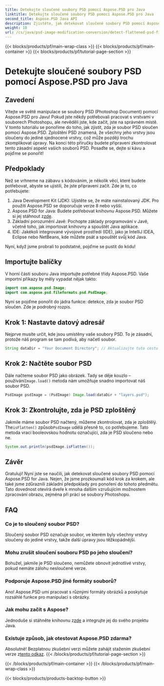 ```yaml
---
title: Detekujte sloučené soubory PSD pomocí Aspose.PSD pro Java
linktitle: Detekujte sloučené soubory PSD pomocí Aspose.PSD pro Java
second_title: Aspose.PSD Java API
description: Zjistěte, jak detekovat sloučené soubory PSD pomocí Aspose.PSD for Java, krok za krokem v tomto komplexním tutoriálu.
weight: 10
url: /cs/java/psd-image-modification-conversion/detect-flattened-psd-files/
---
```


{{< blocks/products/pf/main-wrap-class >}}
{{< blocks/products/pf/main-container >}}
{{< blocks/products/pf/tutorial-page-section >}}

# Detekujte sloučené soubory PSD pomocí Aspose.PSD pro Java

## Zavedení

Vítejte ve světě manipulace se soubory PSD (Photoshop Document) pomocí Aspose.PSD pro Javu! Pokud jste někdy potřebovali pracovat s vrstvami v souborech Photoshopu, ale nevěděli jste, kde začít, jste na správném místě. V tomto tutoriálu se ponoříme do toho, jak zjistit, zda je soubor PSD sloučen pomocí Aspose.PSD. Zploštění PSD znamená, že všechny jeho vrstvy jsou sloučeny do jediné sjednocené vrstvy, což může později trochu zkomplikovat úpravy. Na konci této příručky budete připraveni zkontrolovat tento zásadní aspekt vašich souborů PSD. Posaďte se, dejte si kávu a pojďme se ponořit!

## Předpoklady

Než se vrhneme na zábavu s kódováním, je několik věcí, které budete potřebovat, abyste se ujistili, že jste připraveni začít. Zde je to, co potřebujete:

1. Java Development Kit (JDK): Ujistěte se, že máte nainstalovaný JDK. Pro použití Aspose.PSD se doporučuje verze 8 nebo vyšší.
2.  Aspose.PSD for Java: Budete potřebovat knihovnu Aspose.PSD. Můžete si jej stáhnout z[zde](https://releases.aspose.com/psd/java/).
3. Základní porozumění Javě: Pochopte základy programování v Javě, včetně toho, jak importovat knihovny a spouštět Java aplikace.
4. IDE: Jakékoli integrované vývojové prostředí (IDE), jako je IntelliJ IDEA, Eclipse nebo NetBeans, kde můžete psát a spouštět svůj kód Java.

Nyní, když jsme probrali to podstatné, pojďme se pustit do kódu!

## Importujte balíčky

V horní části souboru Java importujte potřebné třídy Aspose.PSD. Vaše importní příkazy by měly vypadat nějak takto:

```java
import com.aspose.psd.Image;
import com.aspose.psd.fileformats.psd.PsdImage;
```

Nyní se pojďme ponořit do jádra funkce: detekce, zda je soubor PSD sloučen. Zde je podrobný rozpis.

## Krok 1: Nastavte datový adresář

Nejprve musíte určit, kde jsou umístěny vaše soubory PSD. To je zásadní, protože náš program se tam podívá, aby načetl soubor.

```java
String dataDir = "Your Document Directory"; // Aktualizujte tuto cestu
```

## Krok 2: Načtěte soubor PSD

 Dále načteme soubor PSD jako obrázek. Tady se děje kouzlo – používání`Image.load()` metoda nám umožňuje snadno importovat náš soubor PSD.

```java
PsdImage psdImage = (PsdImage) Image.load(dataDir + "layers.psd");
```

## Krok 3: Zkontrolujte, zda je PSD zploštěný

Jakmile máme soubor PSD načtený, můžeme zkontrolovat, zda je zploštělý. The`isFlatten()` způsob`PsdImage` udělá přesně to, co potřebujeme. Tato metoda vrací booleovskou hodnotu označující, zda je PSD sloučeno nebo ne.

```java
System.out.println(psdImage.isFlatten());
```

## Závěr

Gratuluji! Nyní jste se naučili, jak detekovat sloučené soubory PSD pomocí Aspose.PSD for Java. Nejen, že jsme prozkoumali kód krok za krokem, ale také jsme zdůraznili základní předpoklady pro ponoření do tohoto předmětu. Tato dovednost otevírá dveře k mnoha dalším vzrušujícím možnostem zpracování obrazu, zejména při práci se soubory Photoshopu.

## FAQ

### Co je to sloučený soubor PSD?
Sloučený soubor PSD označuje soubor, ve kterém byly všechny vrstvy sloučeny do jediné vrstvy, takže další úpravy jsou těžkopádnější.

### Mohu zrušit sloučení souboru PSD po jeho sloučení?
Bohužel, jakmile je PSD sloučeno, nemůžete obnovit jednotlivé vrstvy, pokud nemáte zálohu nesloučené verze.

### Podporuje Aspose.PSD jiné formáty souborů?
Ano! Aspose.PSD umí pracovat s různými formáty obrázků a poskytuje rozsáhlé funkce pro manipulaci s obrázky.

### Jak mohu začít s Aspose?
 Jednoduše si stáhněte knihovnu z[zde](https://releases.aspose.com/psd/java/) a integrujte jej do svého projektu Java.

### Existuje způsob, jak otestovat Aspose.PSD zdarma?
 Absolutně! Bezplatnou zkušební verzi můžete zahájit stažením zkušební verze z[tento odkaz](https://releases.aspose.com/).
{{< /blocks/products/pf/tutorial-page-section >}}

{{< /blocks/products/pf/main-container >}}
{{< /blocks/products/pf/main-wrap-class >}}

{{< blocks/products/products-backtop-button >}}
